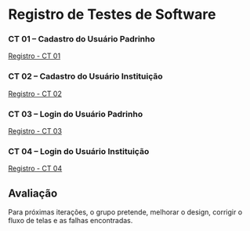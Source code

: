 # Registro de Testes de Software

### CT 01 – Cadastro do Usuário Padrinho

[Registro - CT 01](https://github.com/ICEI-PUC-Minas-PMV-ADS/pmv-sint-2024-1-e5-proj-mov-t1-lumiar/blob/main/documents/Registros%20dos%20testes/CT%2001%20%E2%80%93%20Cadastro%20do%20Usu%C3%A1rio%20Padrinho.mp4)

### CT 02 – Cadastro do Usuário Instituição

[Registro - CT 02](https://github.com/ICEI-PUC-Minas-PMV-ADS/pmv-sint-2024-1-e5-proj-mov-t1-lumiar/blob/main/documents/Registros%20dos%20testes/CT%2002%20%E2%80%93%20Cadastro%20do%20Usu%C3%A1rio%20Institui%C3%A7%C3%A3o.mp4)

### CT 03 – Login do Usuário Padrinho

[Registro - CT 03](https://github.com/ICEI-PUC-Minas-PMV-ADS/pmv-sint-2024-1-e5-proj-mov-t1-lumiar/blob/main/documents/Registros%20dos%20testes/CT%2003%20%E2%80%93%20Login%20do%20Usu%C3%A1rio%20Padrinho.mp4)


### CT 04 – Login do Usuário Instituição

[Registro - CT 04](https://github.com/ICEI-PUC-Minas-PMV-ADS/pmv-sint-2024-1-e5-proj-mov-t1-lumiar/blob/main/documents/Registros%20dos%20testes/CT%2004%20%E2%80%93%20Login%20do%20Usu%C3%A1rio%20Institui%C3%A7%C3%A3o.mp4)


## Avaliação

Para próximas iterações, o grupo pretende, melhorar o design, corrigir o fluxo de telas e as falhas encontradas.
